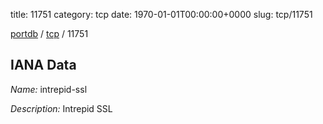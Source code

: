 title: 11751
category: tcp
date: 1970-01-01T00:00:00+0000
slug: tcp/11751

[portdb](/) / [tcp](/category/tcp.html) / 11751


## IANA Data

_Name:_ intrepid-ssl

_Description:_ Intrepid SSL

